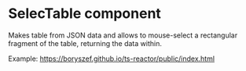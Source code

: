 # SelecTable component

Makes table from JSON data and allows to mouse-select a rectangular fragment of the table, returning the data within.

Example: https://boryszef.github.io/ts-reactor/public/index.html